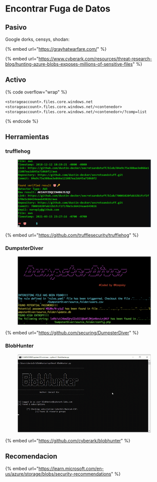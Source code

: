 # Encontrar Fuga de Datos

## Pasivo

Google dorks, censys, shodan:

{% embed url="https://grayhatwarfare.com/" %}

{% embed url="https://www.cyberark.com/resources/threat-research-blog/hunting-azure-blobs-exposes-millions-of-sensitive-files" %}

## Activo

{% code overflow="wrap" %}
```
<storageaccount>.files.core.windows.net
<storageaccount>.files.core.windows.net/<contenedor>
<storageaccount>.files.core.windows.net/<contenedor>/?comp=list
```
{% endcode %}



## Herramientas

### trufflehog

<figure><img src="../../.gitbook/assets/image (10).png" alt=""><figcaption></figcaption></figure>

{% embed url="https://github.com/trufflesecurity/trufflehog" %}

### DumpsterDiver&#x20;

<figure><img src="../../.gitbook/assets/image (7).png" alt=""><figcaption></figcaption></figure>

{% embed url="https://github.com/securing/DumpsterDiver" %}

### BlobHunter

<figure><img src="../../.gitbook/assets/image.png" alt=""><figcaption></figcaption></figure>

{% embed url="https://github.com/cyberark/blobhunter" %}

## Recomendacion

{% embed url="https://learn.microsoft.com/en-us/azure/storage/blobs/security-recommendations" %}


